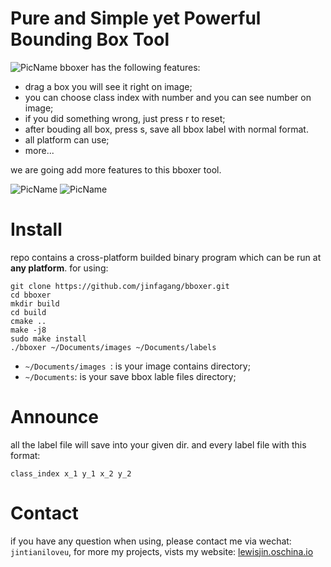 # Pure and Simple yet Powerful Bounding Box Tool

![PicName](http://ofwzcunzi.bkt.clouddn.com/LkK4tYOsTpfjIWpq.png)
bboxer has the following features:
* drag a box you will see it right on image;
* you can choose class index with number and you can see number on image;
* if you did something wrong, just press r to reset;
* after bouding all box, press s, save all bbox label with normal format.
* all platform can use;
* more...

we are going add more features to this bboxer tool.

![PicName](http://ofwzcunzi.bkt.clouddn.com/r5XTcbmtAR7xg0eu.png)
![PicName](http://ofwzcunzi.bkt.clouddn.com/HZvhxCSGD6vJdKAV.png)
# Install
repo contains a cross-platform builded binary program which can be run at **any platform**.
for using:
```
git clone https://github.com/jinfagang/bboxer.git
cd bboxer
mkdir build
cd build
cmake ..
make -j8
sudo make install
./bboxer ~/Documents/images ~/Documents/labels
```
* `~/Documents/images `: is your image contains directory;
* `~/Documents`: is your save bbox lable files directory;

# Announce

all the label file will save into your given dir. and every label file with this format:
```
class_index x_1 y_1 x_2 y_2
```

# Contact
if you have any question when using, please contact me via wechat: `jintianiloveu`, for more my projects, vists my website:
[lewisjin.oschina.io](https://lewisjin.oschina.io)
